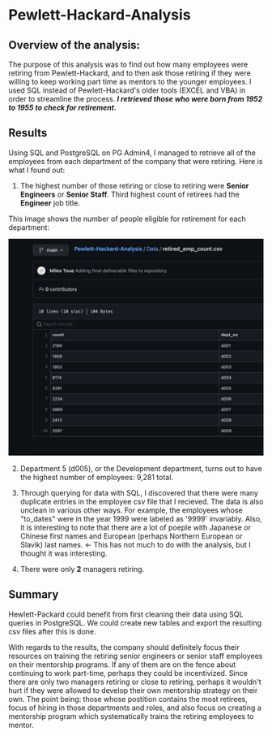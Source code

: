 # Pewlett-Hackard-Analysis

## Overview of the analysis:

The purpose of this analysis was to find out how many employees were retiring from Pewlett-Hackard, and to then 
ask those retiring if they were willing to keep working part time as mentors to the younger employees. I used SQL instead of Pewlett-Hackard's
older tools (EXCEL and VBA) in order to streamline the process. ***I retrieved those who were born from 1952 to 1955 to check for retirement.***

## Results

Using SQL and PostgreSQL on PG Admin4, I managed to retrieve all of the employees from each department of the company
that were retiring. Here is what I found out:

1) The highest number of those retiring or close to retiring were **Senior Engineers** or **Senior Staff**. Third highest count of retirees had the 
**Engineer** job title.

This image shows the number of people eligible for retirement for each department:

![retired_emp_count](https://github.com/Kyle2Miles93/Pewlett-Hackard-Analysis/blob/main/retired_emp_count_screenshot.png)

2) Department 5 (d005), or the Development department, turns out to have the highest number of employees: 9,281 total.

3) Through querying for data with SQL, I discovered that there were many duplicate entries in the employee csv file that I recieved.
The data is also unclean in various other ways. For example, the employees whose "to_dates" were in the year 1999 were labeled as '9999'
invariably. Also, it is interesting to note that there are a lot of poeple with Japanese or Chinese first names and European 
(perhaps Northern European or Slavik) last names. <- This has not much to do with the analysis, but I thought it was interesting.

4) There were only **2** managers retiring. 

## Summary

Hewlett-Packard could benefit from first cleaning their data using SQL queries in PostgreSQL. We could create new tables and export the resulting csv files after
this is done. 

With regards to the results, the company should definitely focus their resources on training the retiring senior engineers or senior staff employees
on their mentorship programs. If any of them are on the fence about continuing to work part-time, perhaps they could be incentivized. Since there are only two managers retiring or close to retiring, perhaps it wouldn't hurt if they were allowed to develop their own mentorship strategy on their own. The point being:
those whose postition contains the most retirees, focus of hiring in those departments and roles, and also focus
on creating a mentorship program which systematically trains the retiring employees to mentor.
